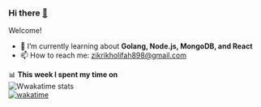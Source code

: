 ### Hi there <a href="http://zikrikn.github.io">👋</a>

Welcome!

- 🌱 I’m currently learning about **Golang, Node.js, MongoDB, and React**
- 📫 How to reach me: zikrikholifah898@gmail.com

📊 **This week I spent my time on**
<br />
![Wwakatime stats](https://github-readme-stats-taupe-two.vercel.app/api/wakatime?username=zikrikn&hide_title=true&hide_border=true&langs_count=5)<br />
[![wakatime](https://wakatime.com/badge/user/ab19c96c-46e0-4d59-a74b-445f73c0e40d.svg)](https://wakatime.com/@ab19c96c-46e0-4d59-a74b-445f73c0e40d)
